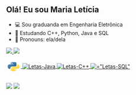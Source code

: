 ## Olá! Eu sou Maria Letícia
- :computer: Sou graduanda em Engenharia Eletrônica
- :floppy_disk: Estudando C++, Python, Java e SQL
- :minidisc: Pronouns: ela/dela


<div>
  <a href="https://beacons.ai/letasbulhas">
  <img height ="150cm" src = "https://github-readme-stats.vercel.app/api?username=letasbulhas&show_icons=true&theme=dracula&include_all_commits=true&count_private=true"/>
  <img height ="150cm" src = "https://github-readme-stats.vercel.app/api/top-langs/?username=letasbulhas&layout=compact&langs_count=16&theme=dracula"/>
    </div>

  <div style="display: inline_block"><br>
  <img align="center" alt="Rafa-Python" height="30" width="40" src="https://raw.githubusercontent.com/devicons/devicon/master/icons/python/python-original.svg">
  <img align="center" alt="Letas-Java" height="30" width="40" src="https://cdn.jsdelivr.net/gh/devicons/devicon/icons/java/java-original.svg" />
  <img align="center" alt="Letas-C++" heigh="30" width="40" src="https://cdn.jsdelivr.net/gh/devicons/devicon/icons/cplusplus/cplusplus-original.svg" />
  <img align="center" alt=="Letas-SQL" heigh="30" width="40" src="https://cdn.jsdelivr.net/gh/devicons/devicon/icons/mysql/mysql-original.svg" /> 
     </div>
  
  ##
  
  <div>
    <a href="https://www.youtube.com/channel/UCQsQI0wvZxHYLKZhYx9KuSA" target="_blank"><img src="https://img.shields.io/badge/YouTube-FF0000?style=for-the-badge&logo=youtube&logoColor=white" target="_blank"></a>
     <a href="https://instagram.com/let.bulhoes" target="_blank"><img src="https://img.shields.io/badge/-Instagram-%23E4405F?style=for-the-badge&logo=instagram&logoColor=white" target="_blank"></a>
    
          
 
          
  
           
          
          
  <!--
**letasbulhas/letasbulhas** is a ✨ _special_ ✨ repository because its `README.md` (this file) appears on your GitHub profile
